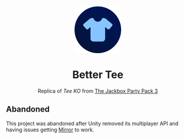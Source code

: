 <div align="center">

![](.media/icon-128x128_round.png)

# Better Tee

Replica of *Tee KO* from [The Jackbox Party Pack 3](https://store.steampowered.com/app/434170/The_Jackbox_Party_Pack_3/)

</div>

## Abandoned

This project was abandoned after Unity removed its multiplayer API and having issues getting [Mirror](https://assetstore.unity.com/packages/tools/network/mirror-129321) to work.
